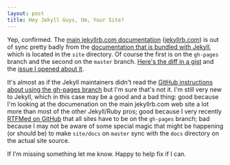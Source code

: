 ```yaml
---
layout: post
title: Hey Jekyll Guys, Um, Your Site?
---
```


Yep, confirmed. The [main jekyllrb.com documentation][main]
([jekyllrb.com][]) is out of sync
pretty badly from the [documentation that is bundled with Jekyll][bundled],
which is located in the `site` directory. Of course the first is on the
`gh-pages` branch and the second on the `master` branch. [Here's the
diff in a gist][gist] and the [issue I opened about it][issue].

It's almost as if the Jekyll maintainers didn't read the [GitHub
instructions about using the gh-pages branch][github] but I'm sure
that's not it.  I'm still very new to Jekyll, which in this case may be a good and a
bad thing: good because I'm looking at the documenation on the main
jekyllrb.com web site a lot more
than most of the other Jekyll/Ruby pros; good because I very recently
[RTFMed on GitHub][github] that all sites have to be on the
`gh-pages` branch; bad because I may not be aware of some special
magic that might be happening (or should be) to make `site/docs` on
`master` sync with the `docs` directory on the actual site source.

If I'm missing something let me know. Happy to help fix if I can.

[main]: https://github.com/jekyll/jekyll/tree/gh-pages
[jekyllrb.com]: http://jekyllrb.com
[bundled]: https://github.com/jekyll/jekyll/tree/master/site 
[github]: https://help.github.com/articles/user-organization-and-project-pages
[gist]: https://gist.github.com/robmuh/8433813
[issue]: https://github.com/jekyll/jekyll/issues/1954
